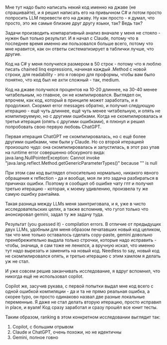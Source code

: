 Мне тут надо было написать некий код именно на джаве (не спрашивайте), и я решил написать его на привычном С# и потом просто попросить LLM перевести его на джаву. Ну как просто - я думал, что просто, это же самые близкие друг другу языки, так? Ведь так?

Задачи производить компаративный анализ вначале у меня не стояло - нужен был только результат. И я начал с Claude, потому что в последнее время именно им пользовался больше всего, потому что мне нравится, как он ответы систематизирует в таблички лучше, что другие.

Код на C# у меня получился размером в 50 строк - потому что я люблю писать chained linq expressions, начиная каждый .Method с новой строки, для readability - это я говорю для проформы, чтобы вам было понятно, что код был не ахти сложный - так, medium.

Код на джаве получился процентов на 10-20 длиннее, на 30-40 менее читабельным, но главное, он не компилировался. Выглядел он, впрочем, как код, который в принципе может заработать, и я продолжил. Скормил error messages обратно, и получил следующую итерацию - ещё чуть длиннее, ещё чуть менее читабельную, и опять не компилируемую, но с другими ошибками. Когда не скомпилировалась и третья итерация (опять с другими ошибками), я плюнул и решил попробовать свою первую любовь ChatGPT.

Первая итерация ChatGPT не скомпилировалась, но с ещё более другими ошибками, чем были у Claude. Но со второй итерацией произошло чудо: она скомпилировалась и запустилась, в этот раз упав на runtime error совершенно обскурного вида: java.lang.NullPointerException: Cannot invoke "java.lang.reflect.Method.getGenericParameterTypes()" because "<local2>" is null

При этом сам код выглядел относительно нормально, никакого явного обращения к reflection - да и вообще, моя ли это задача разбираться в причинах ошибки. Поэтому я сообщил об ошибке чату гпт и получил третью итерацию - которая, к моему удивлению, произвела ту же самую ошибку рантайма.

Такая разница между LLMs меня заинтриговала, и я, уже в чисто исследовательских целях, а также вспомнив, что гугол только что анонсировал gemini, задал ту же задачу туда.

Результат (you guessed it) - compilation errors. В отличие от предыдущих двух LLMs, удобным для меня образом печатавших новый код целиком, так что мне только оставалось сделать copy-paste, gemini довольно пренебрежительно выдала только строчки, которые надо исправить - чтобы, значица, я сам тоже не ленился, а вручную искал, что именно тут надо вырезать и заменить на новый код. Needless to say, новый код не скомпилировался опять, и третью итерацию с этим хамлом я делать уж не стал.

И уже совсем решив заканчивать исследование, я вдруг вспомнил, что никогда ещё не использовал copilot.

Copilot же, засучив рукава, с первой попытки выдал мне код всего с одной ошибкой компиляции - да и та не прямо реальная ошибка, а скорее typo, он просто одинаково назвал две разные локальные переменные. Я даже не стал делать вторую итерацию, просто исправил in place, и вуаля! Код сразу заработал и сразу прошёл все юнит тесты.

Таким образом, ranking в этом конкретном исследовании выглядит так:
1. Copilot, с большим отрывом
2. Claude и ChatGPT, очень похожи, но не идентичны
3. Gemini, полное говно

